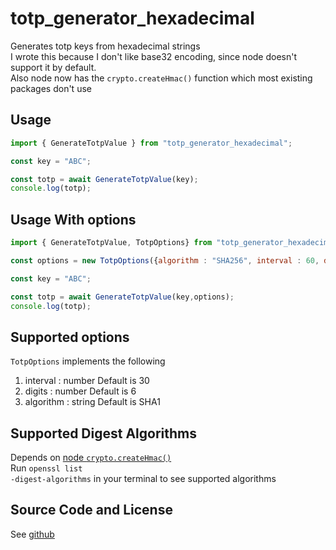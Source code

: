 # totp_generator_hexadecimal

Generates totp keys from hexadecimal strings<br>
I wrote this because I don't like base32 encoding, since node doesn't support it by default.<br>
Also node now has the <code>crypto.createHmac()</code> function which most existing packages don't use

## Usage
```js
import { GenerateTotpValue } from "totp_generator_hexadecimal";

const key = "ABC";

const totp = await GenerateTotpValue(key);
console.log(totp);
```

## Usage With options
```js
import { GenerateTotpValue, TotpOptions} from "totp_generator_hexadecimal";

const options = new TotpOptions({algorithm : "SHA256", interval : 60, digits : 4 });

const key = "ABC";

const totp = await GenerateTotpValue(key,options);
console.log(totp);
```

## Supported options
<code>TotpOptions</code> implements the following
1. interval : number
Default is 30
2. digits : number 
Default is 6
3. algorithm : string
Default is SHA1

## Supported Digest Algorithms
Depends on [node <code>crypto.createHmac()</code>](https://nodejs.org/api/crypto.html#cryptocreatehmacalgorithm-key-options "node js crypto library")<br>
Run <code>openssl list -digest-algorithms</code> in your terminal to see supported algorithms

## Source Code and License
See [github](https://github.com/ZeilingerAlexander/TotpGenerator "github repo")
